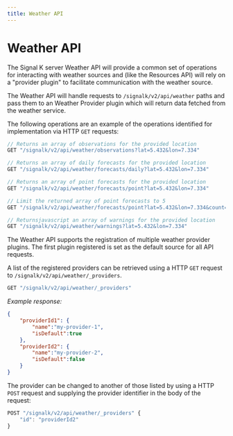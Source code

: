 ```yaml
---
title: Weather API
---
```


# Weather API

The Signal K server Weather API will provide a common set of operations for interacting with weather sources and (like the Resources API) will rely on a "provider plugin" to facilitate communication with the weather source.

The Weather API will handle requests to `/signalk/v2/api/weather` paths and pass them to an Weather Provider plugin which will return data fetched from the weather service.

The following operations are an example of the operations identified for implementation via HTTP `GET` requests:

```javascript
// Returns an array of observations for the provided location
GET "/signalk/v2/api/weather/observations?lat=5.432&lon=7.334"
```

```javascript
// Returns an array of daily forecasts for the provided location
GET "/signalk/v2/api/weather/forecasts/daily?lat=5.432&lon=7.334"
```

```javascript
// Returns an array of point forecasts for the provided location
GET "/signalk/v2/api/weather/forecasts/point?lat=5.432&lon=7.334"
```

```javascript
// Limit the returned array of point forecasts to 5
GET "/signalk/v2/api/weather/forecasts/point?lat=5.432&lon=7.334&count=5"
```

```javascript
// Returnsjavascript an array of warnings for the provided location
GET "/signalk/v2/api/weather/warnings?lat=5.432&lon=7.334"
```

The Weather API supports the registration of multiple weather provider plugins. The first plugin registered is set as the default source for all API requests.

A list of the registered providers can be retrieved using a HTTP `GET` request to `/signalk/v2/api/weather/_providers`.

```javascript
GET "/signalk/v2/api/weather/_providers"
```

_Example response:_

```JSON
{
    "providerId1": {
        "name":"my-provider-1",
        "isDefault":true
    },
    "providerId2": {
        "name":"my-provider-2",
        "isDefault":false
    }
}
```

The provider can be changed to another of those listed by using a HTTP `POST` request and supplying the provider identifier in the body of the request:

```javascript
POST "/signalk/v2/api/weather/_providers" {
    "id": "providerId2"
}
```
